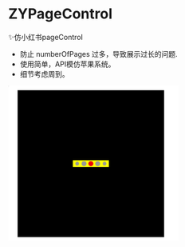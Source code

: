 # ZYPageControl
✨仿小红书pageControl
- 防止 numberOfPages 过多，导致展示过长的问题.
- 使用简单，API模仿苹果系统。
- 细节考虑周到。

![log](https://github.com/pusswzy/ZYPageControl/blob/main/files/log.png)
